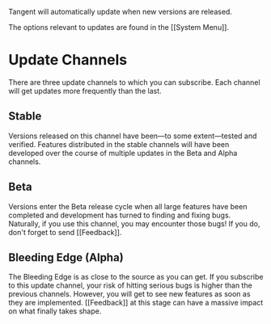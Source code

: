 Tangent will automatically update when new versions are released.

The options relevant to updates are found in the [[System Menu]].

# Update Channels
There are three update channels to which you can subscribe. Each channel will get updates more frequently than the last.

## Stable
Versions released on this channel have been—to some extent—tested and verified. Features distributed in the stable channels will have been developed over the course of multiple updates in the Beta and Alpha channels.

## Beta
Versions enter the Beta release cycle when all large features have been completed and development has turned to finding and fixing bugs. Naturally, if you use this channel, you may encounter those bugs! If you do, don't forget to send [[Feedback]].

## Bleeding Edge (Alpha)
The Bleeding Edge is as close to the source as you can get. If you subscribe to this update channel, your risk of hitting serious bugs is higher than the previous channels. However, you will get to see new features as soon as they are implemented. [[Feedback]] at this stage can have a massive impact on what finally takes shape.